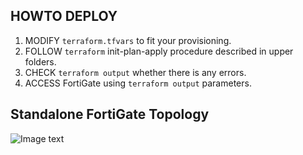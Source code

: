 ## HOWTO DEPLOY
1.  MODIFY `terraform.tfvars` to fit your provisioning.
2.  FOLLOW `terraform` init-plan-apply procedure described in upper folders.
3.  CHECK `terraform output` whether there is any errors.
4.  ACCESS FortiGate using `terraform output` parameters.

## Standalone FortiGate Topology
![Image text](https://gitee.com/danielshen/terraform-fortinet-china/raw/master/terraform-alicloud/fgtvm-standalone-vpc/fgtvm-standalone-vpc.png)